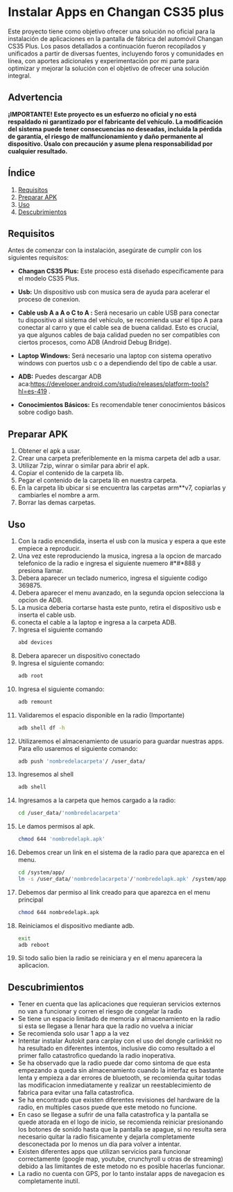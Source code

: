 # Instalar Apps en Changan CS35 plus

Este proyecto tiene como objetivo ofrecer una solución no oficial para la instalación de aplicaciones en la pantalla de fábrica del automóvil Changan CS35 Plus. Los pasos detallados a continuación fueron recopilados y unificados a partir de diversas fuentes, incluyendo foros y comunidades en línea, con aportes adicionales y experimentación por mi parte para optimizar y mejorar la solución con el objetivo de ofrecer una solución integral.

## Advertencia

**¡IMPORTANTE! Este proyecto es un esfuerzo no oficial y no está respaldado ni garantizado por el fabricante del vehículo. La modificación del sistema puede tener consecuencias no deseadas, incluida la pérdida de garantía, el riesgo de malfuncionamiento y daño permanente al dispositivo. Úsalo con precaución y asume plena responsabilidad por cualquier resultado.**


## Índice

1. [Requisitos](#requisitos)
2. [Preparar APK](#prepararapk)
3. [Uso](#uso)
4. [Descubrimientos](#descubrimientos)

## Requisitos

Antes de comenzar con la instalación, asegúrate de cumplir con los siguientes requisitos:

- **Changan CS35 Plus:** Este proceso está diseñado específicamente para el modelo CS35 Plus.
  
- **Usb:** Un dispositivo usb con musica sera de ayuda para acelerar el proceso de conexion. 
  
- **Cable usb A a A o C to A :** Será necesario un cable USB para conectar tu dispositivo al sistema del vehículo, se recomienda usar el tipo A para conectar al carro y que el cable sea de buena calidad. Esto es crucial, ya que algunos cables de baja calidad pueden no ser compatibles con ciertos procesos, como ADB (Android Debug Bridge).

- **Laptop Windows:** Será necesario una laptop con sistema operativo windows con puertos usb c o a dependiendo del tipo de cable a usar.

- **ADB:** Puedes descargar ADB aca:https://developer.android.com/studio/releases/platform-tools?hl=es-419 .

- **Conocimientos Básicos:** Es recomendable tener conocimientos básicos sobre codigo bash.

## Preparar APK
1. Obtener el apk a usar.
2. Crear una carpeta preferiblemente en la misma carpeta del adb a usar.
3. Utilizar 7zip, winrar o similar para abrir el apk.
4. Copiar el contenido de la carpeta lib.
5. Pegar el contenido de la carpeta lib en nuestra carpeta.
6. En la carpeta lib ubicar si se encuentra las carpetas arm**v7, copiarlas y cambiarles el nombre a arm.
7. Borrar las demas carpetas.


## Uso

1. Con la radio encendida, inserta el usb con la musica y espera a que este empiece a reproducir.
2. Una vez este reproduciendo la musica, ingresa a la opcion de marcado telefonico de la radio e ingresa el siguiente nuemero #*#*888 y presiona llamar.
3. Debera aparecer un teclado numerico, ingresa el siguiente codigo 369875.
4. Debera aparecer el menu avanzado, en la segunda opcion selecciona la opcion de ADB.
5. La musica deberia cortarse hasta este punto, retira el dispositivo usb e inserta el cable usb.
6. conecta el cable a la laptop e ingresa a la carpeta ADB.
7. Ingresa el siguiente comando
   ```bash
   abd devices
8. Debera aparecer un dispositivo conectado
9. Ingresa el siguiente comando:
    ```bash
    adb root
10. Ingresa el siguiente comando:
    ```bash
    adb remount
11. Validaremos el espacio disponible en la radio (Importante)
    ```bash
    adb shell df -h
11. Utilizaremos el almacenamiento de usuario para guardar nuestras apps. Para ello usaremos el siguiente comando:
    ```bash
    adb push 'nombredelacarpeta'/ /user_data/
12. Ingresemos al shell
    ```bash
    adb shell
13. Ingresamos a la carpeta que hemos cargado a la radio:
    ```bash
    cd /user_data/'nombredelacarpeta'
14. Le damos permisos al apk.
    ```bash
    chmod 644 'nombredelapk.apk'
15. Debemos crear un link en el sistema de la radio para que aparezca en el menu.
    ```bash
    cd /system/app/
    ln -s /user_data/'nombredelacarpeta'/'nombredelapk.apk' /system/app/
16. Debemos dar permiso al link creado para que aparezca en el menu principal
    ```bash
    chmod 644 nombredelapk.apk
17. Reiniciamos el dispositivo mediante adb.
    ```bash
    exit
    adb reboot
18. Si todo salio bien la radio se reiniciara y en el menu aparecera la aplicacion.


## Descubrimientos

- Tener en cuenta que las aplicaciones que requieran servicios externos no van a funcionar y corren el riesgo de congelar la radio
- Se tiene un espacio limitado de memoria y almacenamiento en la radio si esta se llegase a llenar hara que la radio no vuelva a iniciar
- Se recomienda solo usar 1 app a la vez
- Intentar instalar Autokit para carplay con el uso del dongle carlinkkit no ha resultado en diferentes intentos, inclusive dio como resultado a el primer fallo catastrofico quedando la radio inoperativa.
- Se ha observado que la radio puede dar como sintoma de que esta empezando a queda sin almacenamiento cuando la interfaz es bastante lenta y empieza a dar errores de bluetooth, se recomienda quitar todas las modificacion inmediatamente y realizar un reestablecimiento de fabrica para evitar una falla catastrofica.
- Se ha encontrado que existen diferentes revisiones del hardware de la radio, en multiples casos puede que este metodo no funcione.
- En caso se llegase a sufrir de una falla catastrofica y la pantalla se quede atorada en el logo de inicio, se recomienda reiniciar presionando los botones de sonido hasta que la pantalla se apague, si no resulta sera necesario quitar la radio fisicamente y dejarla completamente desconectada por lo menos un dia para volver a intentar.
- Existen diferentes apps que utilizan servicios para funcionar correctamente (google map, youtube, crunchyroll u otras de streaming) debido a las limitantes de este metodo no es posible hacerlas funcionar.
- La radio no cuenta con GPS, por lo tanto instalar apps de navegacion es completamente inutil.
